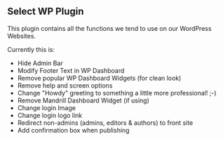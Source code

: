 Select WP Plugin
---

This plugin contains all the functions we tend to use on our WordPress Websites.

Currently this is:

 - Hide Admin Bar
 - Modify Footer Text in WP Dashboard
 - Remove popular WP Dashboard Widgets (for clean look)
 - Remove help and screen options
 - Change "Howdy" greeting to something a little more professional! ;-)
 - Remove Mandrill Dashboard Widget (if using)
 - Change login Image
 - Change login logo link
 - Redirect non-admins (admins, editors & authors) to front site
 - Add confirmation box when publishing